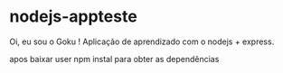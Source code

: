 # nodejs-appteste
Oi, eu sou o Goku ! Aplicação de aprendizado com o nodejs + express.

apos baixar user npm instal para obter as dependências
